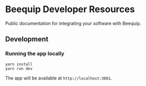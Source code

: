 # Beequip Developer Resources

Public documentation for integrating your software with Beequip.

## Development

### Running the app locally

```
yarn install
yarn run dev
```

The app will be available at `http://localhost:3001`.

